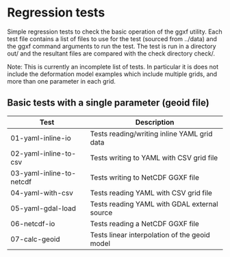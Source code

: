 # Regression tests

Simple regression tests to check the basic operation of the ggxf utility.  Each test file contains
a list of files to use for the test (sourced from ../data) and the ggxf command arguments to run
the test.  The test is run in a directory out/<testname> and the resultant files are compared with
the check directory check/<testname>.

Note: This is currently an incomplete list of tests.  In particular it is does not include the deformation
model examples which include multiple grids, and more than one parameter in each grid.

## Basic tests with a single parameter (geoid file)

 Test | Description
 ---  | ---
01-yaml-inline-io | Tests reading/writing inline YAML grid data
02-yaml-inline-to-csv | Tests writing to YAML with CSV grid file
03-yaml-inline-to-netcdf | Tests writing to NetCDF GGXF file
04-yaml-with-csv | Tests reading YAML with CSV grid file
05-yaml-gdal-load | Tests reading YAML with GDAL external source
06-netcdf-io | Tests reading a NetCDF GGXF file
07-calc-geoid | Tests linear interpolation of the geoid model
